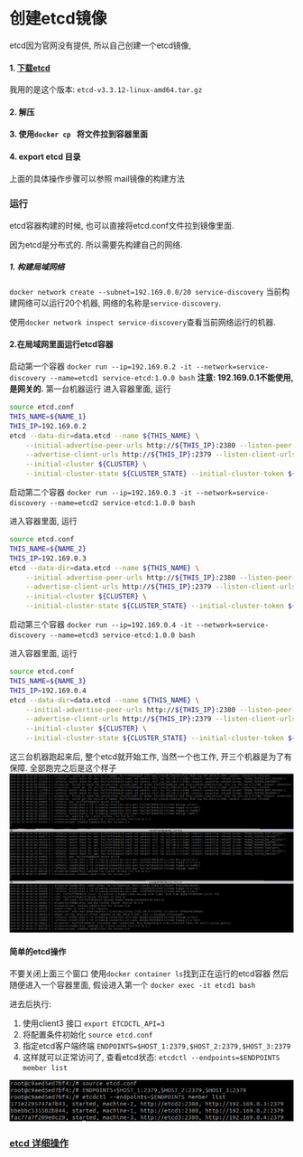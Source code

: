 # 创建etcd镜像

etcd因为官网没有提供, 所以自己创建一个etcd镜像,

#### 1. [下载etcd](https://github.com/etcd-io/etcd/releases)

我用的是这个版本: `etcd-v3.3.12-linux-amd64.tar.gz`

#### 2. 解压

#### 3. 使用`docker cp ` 将文件拉到容器里面

#### 4. export etcd 目录

上面的具体操作步骤可以参照 mail镜像的构建方法

### 运行

etcd容器构建的时候, 也可以直接将etcd.conf文件拉到镜像里面.

因为etcd是分布式的. 所以需要先构建自己的网络.

#####  1. 构建局域网络
`docker network create --subnet=192.169.0.0/20 service-discovery`
当前构建网络可以运行20个机器, 网络的名称是`service-discovery`.

使用`docker network inspect service-discovery`查看当前网络运行的机器.

####  2.在局域网里面运行etcd容器
启动第一个容器
`docker run --ip=192.169.0.2 -it --network=service-discovery --name=etcd1 service-etcd:1.0.0 bash`
**注意: 192.169.0.1不能使用, 是网关的.**
第一台机器运行
进入容器里面, 运行
```bash
source etcd.conf
THIS_NAME=${NAME_1}
THIS_IP=192.169.0.2
etcd --data-dir=data.etcd --name ${THIS_NAME} \
	--initial-advertise-peer-urls http://${THIS_IP}:2380 --listen-peer-urls http://${THIS_IP}:2380 \
	--advertise-client-urls http://${THIS_IP}:2379 --listen-client-urls http://${THIS_IP}:2379 \
	--initial-cluster ${CLUSTER} \
	--initial-cluster-state ${CLUSTER_STATE} --initial-cluster-token ${TOKEN}
```

启动第二个容器
`docker run --ip=192.169.0.3 -it --network=service-discovery --name=etcd2 service-etcd:1.0.0 bash`

进入容器里面, 运行
```bash
source etcd.conf
THIS_NAME=${NAME_2}
THIS_IP=192.169.0.3
etcd --data-dir=data.etcd --name ${THIS_NAME} \
	--initial-advertise-peer-urls http://${THIS_IP}:2380 --listen-peer-urls http://${THIS_IP}:2380 \
	--advertise-client-urls http://${THIS_IP}:2379 --listen-client-urls http://${THIS_IP}:2379 \
	--initial-cluster ${CLUSTER} \
	--initial-cluster-state ${CLUSTER_STATE} --initial-cluster-token ${TOKEN}
```

启动第三个容器
`docker run --ip=192.169.0.4 -it --network=service-discovery --name=etcd3 service-etcd:1.0.0 bash`

进入容器里面, 运行
```bash
source etcd.conf
THIS_NAME=${NAME_3}
THIS_IP=192.169.0.4
etcd --data-dir=data.etcd --name ${THIS_NAME} \
	--initial-advertise-peer-urls http://${THIS_IP}:2380 --listen-peer-urls http://${THIS_IP}:2380 \
	--advertise-client-urls http://${THIS_IP}:2379 --listen-client-urls http://${THIS_IP}:2379 \
	--initial-cluster ${CLUSTER} \
	--initial-cluster-state ${CLUSTER_STATE} --initial-cluster-token ${TOKEN}
```
这三台机器跑起来后, 整个etcd就开始工作, 当然一个也工作, 开三个机器是为了有保障.
全部跑完之后是这个样子
![](./pic/etcd_2.png)

#### 简单的etcd操作
不要关闭上面三个窗口
使用`docker container ls`找到正在运行的etcd容器
然后随便进入一个容器里面, 假设进入第一个
`docker exec -it etcd1 bash`

进去后执行:
1. 使用client3 接口 `export ETCDCTL_API=3`
2. 将配置条件初始化 `source etcd.conf`
3. 指定etcd客户端终端 `ENDPOINTS=$HOST_1:2379,$HOST_2:2379,$HOST_3:2379`
4. 这样就可以正常访问了, 查看etcd状态: `etcdctl --endpoints=$ENDPOINTS member list`

![](./pic/etcd_1.png)




### [etcd 详细操作](https://github.com/etcd-io/etcd/blob/master/Documentation/demo.md)